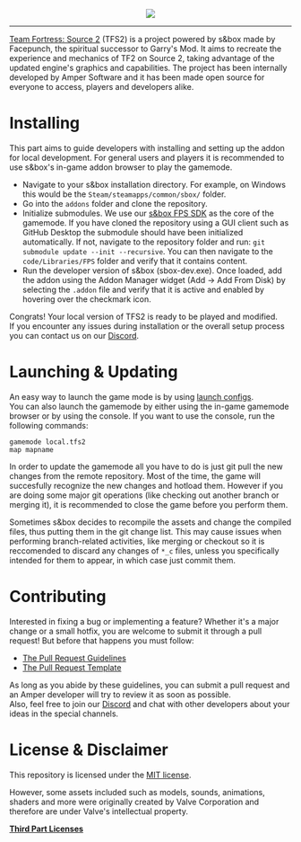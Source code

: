 <p align="center">
	<img src="https://tfsource2.com/engine/applications/blog/templates/tfs2/assets/images/tfs2_rect_logotype.png">
</p>
<hr>

[Team Fortress: Source 2](https://tfsource2.com/about) (TFS2) is a project powered by s&box made by Facepunch, the spiritual successor to Garry's Mod. It aims to recreate the experience and mechanics of TF2 on Source 2, taking advantage of the updated engine's graphics and capabilities. The project has been internally developed by Amper Software and it has been made open source for everyone to access, players and developers alike.

# Installing

This part aims to guide developers with installing and setting up the addon for local development. For general users and players it is recommended to use s&box's in-game addon browser to play the gamemode.

- Navigate to your s&box installation directory. For example, on Windows this would be the ``Steam/steamapps/common/sbox/`` folder.
- Go into the ``addons`` folder and clone the repository.
- Initialize submodules. We use our [s&box FPS SDK](https://github.com/AmperSoftware/sbox-FPS-SDK) as the core of the gamemode. If you have cloned the repository using a GUI client such as GitHub Desktop the submodule should have been initialized automatically. If not, navigate to the repository folder and run: ``git submodule update --init --recursive``. You can then navigate to the ``code/Libraries/FPS`` folder and verify that it contains content.
- Run the developer version of s&box (sbox-dev.exe). Once loaded, add the addon using the Addon Manager widget (Add -> Add From Disk) by selecting the ``.addon`` file and verify that it is active and enabled by hovering over the checkmark icon.

Congrats! Your local version of TFS2 is ready to be played and modified.  
If you encounter any issues during installation or the overall setup process you can contact us on our [Discord](https://discord.gg/tMnTsUsVjP).

# Launching & Updating
An easy way to launch the game mode is by using [launch configs](https://media.discordapp.net/attachments/712252851283296260/1043964479613976727/image.png).  
You can also launch the gamemode by either using the in-game gamemode browser or by using the console. If you want to use the console, run the following commands:
```
gamemode local.tfs2
map mapname
```

In order to update the gamemode all you have to do is just git pull the new changes from the remote repository. Most of the time, the game will succesfully recognize the new changes and hotload them. However if you are doing some major git operations (like checking out another branch or merging it), it is recommended to close the game before you perform them.

Sometimes s&box decides to recompile the assets and change the compiled files, thus putting them in the git change list. This may cause issues when performing branch-related activities, like merging or checkout so it is reccomended to discard any changes of ``*_c`` files, unless you specifically intended for them to appear, in which case just commit them.

# Contributing

Interested in fixing a bug or implementing a feature? Whether it's a major change or a small hotfix, you are welcome to submit it through a pull request! But before that happens you must follow:
- [The Pull Request Guidelines](https://github.com/AmperSoftware/TF-Source-2/blob/main/.github/CONTRIBUTING.md)
- [The Pull Request Template](https://github.com/AmperSoftware/TF-Source-2/blob/main/.github/PULL_REQUEST_TEMPLATE.md)

As long as you abide by these guidelines, you can submit a pull request and an Amper developer will try to review it as soon as possible.  
Also, feel free to join our [Discord](https://discord.gg/tMnTsUsVjP) and chat with other developers about your ideas in the special channels.

# License & Disclaimer

This repository is licensed under the [MIT license](https://github.com/AmperSoftware/TF-Source-2/blob/main/LICENSE.md).

However, some assets included such as models, sounds, animations, shaders and more were originally created by Valve Corporation and therefore are under Valve's intellectual property.

**[Third Part Licenses](https://github.com/AmperSoftware/TF-Source-2/blob/main/thirdpartylicenses.md)**
